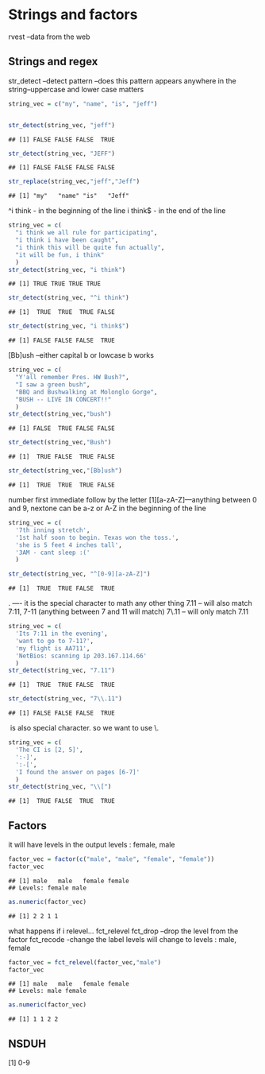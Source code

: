Strings and factors
================

rvest –data from the web

## Strings and regex

str\_detect –detect pattern –does this pattern appears anywhere in the
string–uppercase and lower case matters

``` r
string_vec = c("my", "name", "is", "jeff")


str_detect(string_vec, "jeff")
```

    ## [1] FALSE FALSE FALSE  TRUE

``` r
str_detect(string_vec, "JEFF")
```

    ## [1] FALSE FALSE FALSE FALSE

``` r
str_replace(string_vec,"jeff","Jeff")
```

    ## [1] "my"   "name" "is"   "Jeff"

^i think - in the beginning of the line i think$ - in the end of the
line

``` r
string_vec = c(
  "i think we all rule for participating",
  "i think i have been caught",
  "i think this will be quite fun actually",
  "it will be fun, i think"
  )
str_detect(string_vec, "i think")
```

    ## [1] TRUE TRUE TRUE TRUE

``` r
str_detect(string_vec, "^i think")
```

    ## [1]  TRUE  TRUE  TRUE FALSE

``` r
str_detect(string_vec, "i think$")
```

    ## [1] FALSE FALSE FALSE  TRUE

\[Bb\]ush –either capital b or lowcase b works

``` r
string_vec = c(
  "Y'all remember Pres. HW Bush?",
  "I saw a green bush",
  "BBQ and Bushwalking at Molonglo Gorge",
  "BUSH -- LIVE IN CONCERT!!"
  )
str_detect(string_vec,"bush")
```

    ## [1] FALSE  TRUE FALSE FALSE

``` r
str_detect(string_vec,"Bush")
```

    ## [1]  TRUE FALSE  TRUE FALSE

``` r
str_detect(string_vec,"[Bb]ush")
```

    ## [1]  TRUE  TRUE  TRUE FALSE

number first immediate follow by the letter [1]\[a-zA-Z\]—anything
between 0 and 9, nextone can be a-z or A-Z in the beginning of the line

``` r
string_vec = c(
  '7th inning stretch',
  '1st half soon to begin. Texas won the toss.',
  'she is 5 feet 4 inches tall',
  '3AM - cant sleep :('
  )

str_detect(string_vec, "^[0-9][a-zA-Z]")
```

    ## [1]  TRUE  TRUE FALSE  TRUE

. —- it is the special character to math any other thing 7.11 – will
also match 7:11, 7-11 (anything between 7 and 11 will match) 7\\.11 –
will only match 7.11

``` r
string_vec = c(
  'Its 7:11 in the evening',
  'want to go to 7-11?',
  'my flight is AA711',
  'NetBios: scanning ip 203.167.114.66'
  )
str_detect(string_vec, "7.11")
```

    ## [1]  TRUE  TRUE FALSE  TRUE

``` r
str_detect(string_vec, "7\\.11")
```

    ## [1] FALSE FALSE FALSE  TRUE

 is also special character. so we want to use \\.

``` r
string_vec = c(
  'The CI is [2, 5]',
  ':-]',
  ':-[',
  'I found the answer on pages [6-7]'
  )
str_detect(string_vec, "\\[")
```

    ## [1]  TRUE FALSE  TRUE  TRUE

## Factors

it will have levels in the output levels : female, male

``` r
factor_vec = factor(c("male", "male", "female", "female"))
factor_vec
```

    ## [1] male   male   female female
    ## Levels: female male

``` r
as.numeric(factor_vec)
```

    ## [1] 2 2 1 1

what happens if i relevel… fct\_relevel fct\_drop –drop the level from
the factor fct\_recode -change the label levels will change to levels :
male, female

``` r
factor_vec = fct_relevel(factor_vec,"male")
factor_vec
```

    ## [1] male   male   female female
    ## Levels: male female

``` r
as.numeric(factor_vec)
```

    ## [1] 1 1 2 2

## NSDUH

[1] 0-9
